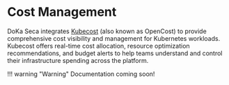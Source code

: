 # Cost Management

DoKa Seca integrates [Kubecost](https://www.kubecost.com/) (also known as OpenCost) to provide comprehensive cost visibility and management for Kubernetes workloads. Kubecost offers real-time cost allocation, resource optimization recommendations, and budget alerts to help teams understand and control their infrastructure spending across the platform.

!!! warning "Warning"
    Documentation coming soon!
